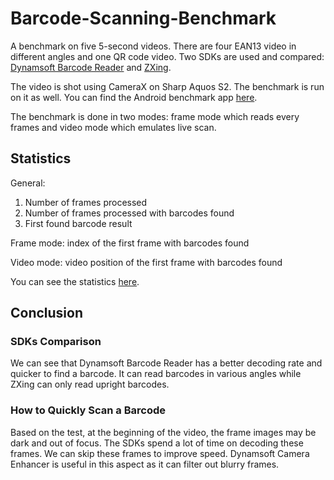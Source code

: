 # Barcode-Scanning-Benchmark

A benchmark on five 5-second videos. There are four EAN13 video in different angles and one QR code video. Two SDKs are used and compared: [Dynamsoft Barcode Reader](https://www.dynamsoft.com/barcode-reader/overview/) and [ZXing](https://github.com/journeyapps/zxing-android-embedded).

The video is shot using CameraX on Sharp Aquos S2. The benchmark is run on it as well. You can find the Android benchmark app [here](https://github.com/xulihang/CameraXVideo).

The benchmark is done in two modes: frame mode which reads every frames and video mode which emulates live scan.

## Statistics

General:

1. Number of frames processed
2. Number of frames processed with barcodes found
3. First found barcode result

Frame mode: index of the first frame with barcodes found

Video mode: video position of the first frame with barcodes found

You can see the statistics [here](https://blog.xulihang.me/Barcode-Scanning-Benchmark/?path=result.json).

## Conclusion

### SDKs Comparison

We can see that Dynamsoft Barcode Reader has a better decoding rate and quicker to find a barcode. It can read barcodes in various angles while ZXing can only read upright barcodes.

### How to Quickly Scan a Barcode

Based on the test, at the beginning of the video, the frame images may be dark and out of focus. The SDKs spend a lot of time on decoding these frames. We can skip these frames to improve speed. Dynamsoft Camera Enhancer is useful in this aspect as it can filter out blurry frames.


